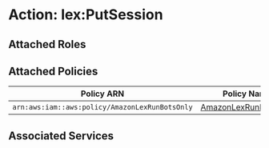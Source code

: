 # Action: lex:PutSession

## Attached Roles

## Attached Policies

| Policy ARN | Policy Name |
|------------|-------------|
| `arn:aws:iam::aws:policy/AmazonLexRunBotsOnly` | [AmazonLexRunBotsOnly](../policies.md#amazonlexrunbotsonly) |

## Associated Services

